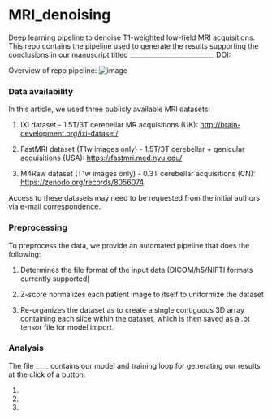 # MRI_denoising
Deep learning pipeline to denoise T1-weighted low-field MRI acquisitions.
This repo contains the pipeline used to generate the results supporting the conclusions in our manuscript titled __________________________ DOI:

Overview of repo pipeline:
![image](https://github.com/erz-7/MRI_denoising/assets/74198413/27505be6-1ab8-4c2f-b114-327ae47467c3)


### Data availability
In this article, we used three publicly available MRI datasets:

1. IXI dataset - 1.5T/3T cerebellar MR acquisitions (UK): http://brain-development.org/ixi-dataset/

2. FastMRI dataset (T1w images only) - 1.5T/3T cerebellar + genicular acquisitions (USA): https://fastmri.med.nyu.edu/

3. M4Raw dataset (T1w images only) - 0.3T cerebellar acquisitions (CN): https://zenodo.org/records/8056074

Access to these datasets may need to be requested from the initial authors via e-mail correspondence.

### Preprocessing
To preprocess the data, we provide an automated pipeline that does the following:

1. Determines the file format of the input data (DICOM/h5/NIFTI formats currently supported)

2. Z-score normalizes each patient image to itself to uniformize the dataset

3. Re-organizes the dataset as to create a single contiguous 3D array containing each slice within the dataset, which is then saved as a .pt tensor file for model import.

### Analysis
The file ____ contains our model and training loop for generating our results at the click of a button:

1. 

2.

3.
